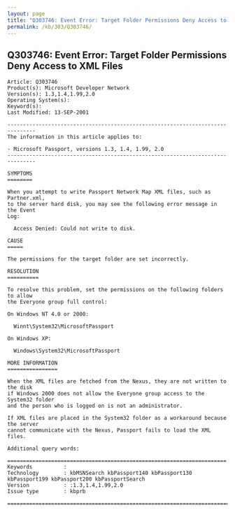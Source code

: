 ```yaml
---
layout: page
title: "Q303746: Event Error: Target Folder Permissions Deny Access to XML Files"
permalink: /kb/303/Q303746/
---
```


## Q303746: Event Error: Target Folder Permissions Deny Access to XML Files

	Article: Q303746
	Product(s): Microsoft Developer Network
	Version(s): 1.3,1.4,1.99,2.0
	Operating System(s): 
	Keyword(s): 
	Last Modified: 13-SEP-2001
	
	-------------------------------------------------------------------------------
	The information in this article applies to:
	
	- Microsoft Passport, versions 1.3, 1.4, 1.99, 2.0 
	-------------------------------------------------------------------------------
	
	SYMPTOMS
	========
	
	When you attempt to write Passport Network Map XML files, such as Partner.xml,
	to the server hard disk, you may see the following error message in the Event
	Log:
	
	  Access Denied: Could not write to disk.
	
	CAUSE
	=====
	
	The permissions for the target folder are set incorrectly.
	
	RESOLUTION
	==========
	
	To resolve this problem, set the permissions on the following folders to allow
	the Everyone group full control:
	
	On Windows NT 4.0 or 2000:
	
	  Winnt\System32\MicrosoftPassport
	
	On Windows XP:
	
	  Windows\System32\MicrosoftPassport
	
	MORE INFORMATION
	================
	
	When the XML files are fetched from the Nexus, they are not written to the disk
	if Windows 2000 does not allow the Everyone group access to the System32 folder
	and the person who is logged on is not an administrator.
	
	If XML files are placed in the System32 folder as a workaround because the server
	cannot communicate with the Nexus, Passport fails to load the XML files.
	
	Additional query words:
	
	======================================================================
	Keywords          :  
	Technology        : kbMSNSearch kbPassport140 kbPassport130 kbPassport199 kbPassport200 kbPassportSearch
	Version           : :1.3,1.4,1.99,2.0
	Issue type        : kbprb
	
	=============================================================================
	
